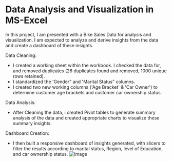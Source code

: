 # Data Analysis and Visualization in MS-Excel

In this project, I am presented with a Bike Sales Data for analysis and visualization. I am expected to analyze and derive insights from the data and create a dashboard of these insights.

Data  Cleaning: 

- I created a working sheet within the workbook. I checked the data for, and removed duplicates (26 duplicates found and removed, 1000 unique rows retained).
- I standardized the 'Gender" and 'Marital Status" columns.
- I created two new working columns ('Age Bracket' & 'Car Owner') to determine customer age brackets and customer car ownership status. 

Data Analysis:
- After Cleaning the data, i created Pivot tables to generate summary analysis of the data and created appropriate charts to visualize these summary insights.
  
Dashboard Creation:
- I then built a responsive dashboard of insights generated, with slicers to filter the results according to marital status, Region, level of Education, and car ownership status. 
![image](https://github.com/ayokunlejames/Data-Analysis-and-Visualization-in-MS-Excel/assets/129544207/a7a5f6e4-76db-4113-a460-60448733c920)
